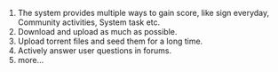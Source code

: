 1. The system provides multiple ways to gain score, like sign everyday, Community activities, System task etc.
1. Download and upload as much as possible.
1. Upload torrent files and seed them for a long time.
1. Actively answer user questions in forums.
1. more...
